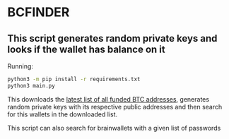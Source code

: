 # BCFINDER

## This script generates random private keys and looks if the wallet has balance on it

Running:

```bash
python3 -m pip install -r requirements.txt
python3 main.py
```

This downloads the [latest list of all funded BTC addresses](http://addresses.loyce.club/), generates random private keys with its respective public addresses and then search for this wallets in the downloaded list.

This script can also search for brainwallets with a given list of passwords
